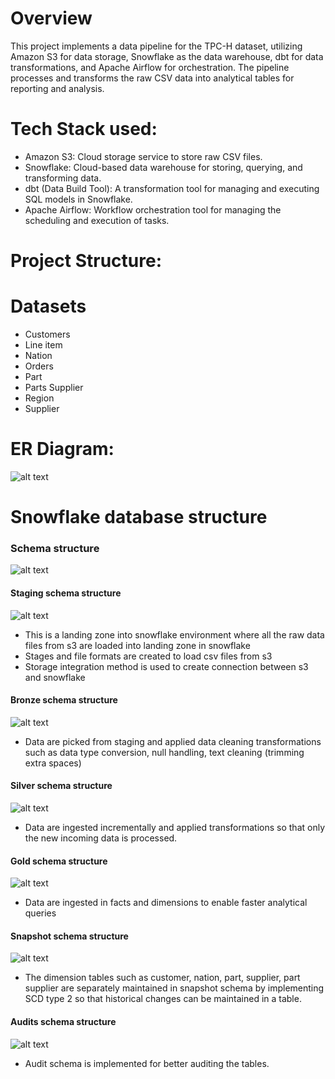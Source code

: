 # Overview
This project implements a data pipeline for the TPC-H dataset, utilizing Amazon S3 for data storage, Snowflake as the data warehouse, dbt for data transformations, and Apache Airflow for orchestration. The pipeline processes and transforms the raw CSV data into analytical tables for reporting and analysis.


# Tech Stack used:
- Amazon S3: Cloud storage service to store raw CSV files.
- Snowflake: Cloud-based data warehouse for storing, querying, and transforming data.
- dbt (Data Build Tool): A transformation tool for managing and executing SQL models in Snowflake.
- Apache Airflow: Workflow orchestration tool for managing the scheduling and execution of tasks.

# Project Structure:


# Datasets
- Customers
- Line item
- Nation
- Orders
- Part
- Parts Supplier
- Region
- Supplier

# ER Diagram:
![alt text](image.png)

# Snowflake database structure

### Schema structure
![alt text](image-1.png)
#### Staging schema structure
![alt text](image-2.png)
- This is a landing zone into snowflake environment where all the raw data files from s3 are loaded into landing zone in snowflake
- Stages and file formats are created to load csv files from s3
- Storage integration method is used to create connection between s3 and snowflake
#### Bronze schema structure
![alt text](image-3.png)
- Data are picked from staging and applied data cleaning transformations such as data type conversion, null handling, text cleaning (trimming extra spaces)
#### Silver schema structure
![alt text](image-4.png)
- Data are ingested incrementally and applied transformations so that only the new incoming data is processed.
#### Gold schema structure
![alt text](image-5.png)
- Data are ingested in facts and dimensions to enable faster analytical queries
#### Snapshot schema structure
![alt text](image-7.png)
- The dimension tables such as customer, nation, part, supplier, part supplier are separately maintained in snapshot schema by implementing SCD type 2 so that historical changes can be maintained in a table.
#### Audits schema structure
![alt text](image-6.png)
- Audit schema is implemented for better auditing the tables.